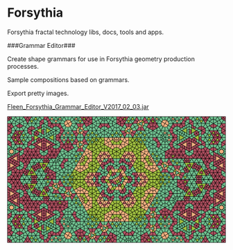# Forsythia
Forsythia fractal technology libs, docs, tools and apps.

###Grammar Editor###

Create shape grammars for use in Forsythia geometry production processes.

Sample compositions based on grammars.

Export pretty images.

[Fleen_Forsythia_Grammar_Editor_V2017_02_03.jar](/bin/FleenForsythiaGrammarEditor_V2017_02_03.jar)

![](/doc/zzz.png?raw=true)
